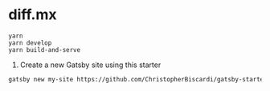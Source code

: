 # diff.mx

```shell
yarn
yarn develop
yarn build-and-serve
```

1. Create a new Gatsby site using this starter

```sh
gatsby new my-site https://github.com/ChristopherBiscardi/gatsby-starter-mdx-basic
```
